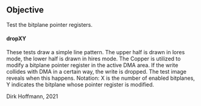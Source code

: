 ## Objective

Test the bitplane pointer registers.

#### dropXY

These tests draw a simple line pattern. The upper half is drawn in lores mode, the lower half is drawn in hires mode. The Copper is utilized to modify a bitplane pointer register in the active DMA area. If the write collides with DMA in a certain way, the write is dropped. The test image reveals when this happens. Notation: X is the number of enabled bitplanes, Y indicates the bitplane whose pointer register is modified. 


Dirk Hoffmann, 2021
